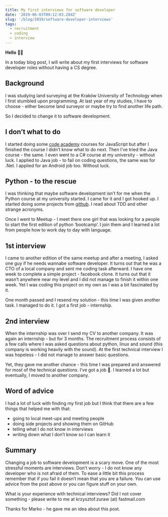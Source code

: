 ```yaml
---
title: My first interviews for software developer
date: '2019-06-03T09:12:03.284Z'
slug: '/blog/2019/software-developer-interviews'
tags:
  - recruitment
  - coding
  - interview
---
```


**Hello** 👋🏻

In a today blog post, I will write about my first interviews for software developer roles without having a CS degree.

## Background

I was studying land surveying at the Kraków University of Technology when I first stumbled upon programming. At last year of my studies, I have to choose - either become land surveyor or maybe try to find another life path.

So I decided to change it to software development.

## I don’t what to do

I started doing some [code academy](https://www.codecademy.com/) courses for JavaScript but after I finished the course I didn’t know what to do next. Then I’ve tried the Java course - the same. I even went to a C# course at my university - without luck. I applied to Java job - to fail on coding questions, the same was for .Net. I applied for an Android job too. Without luck.

## Python - to the rescue

I was thinking that maybe software development isn’t for me when the Python course at my university started. I came for it and I got hooked up. I started doing some projects from [github](https://github.com/karan/Projects). I read about TDD and other strange acronyms.

Once I went to Meetup - I meet there one girl that was looking for a people to start the first edition of python ‘bootcamp’. I join them and I learned a lot from people how to work day to day with language.

## 1st interview

I came to another edition of the same meetup and after a meeting, I asked one guy if he needs wannabe software developer. It turns out that he was a CTO of a local company and sent me coding task afterward. I have one week to complete a simple project - facebook clone. It turns out that it wasn’t anywhere near my level and I did not manage to finish it within one week. Yet I was coding this project on my own as I was a bit fascinated by it.

One month passed and I resend my solution - this time I was given another task. I managed to do it. I got a first job - internship.

## 2nd interview

When the internship was over I send my CV to another company. It was again an internship - but for 3 months. The recruitment process consists of a few calls where I was asked questions about python, linux and sound (this company is working heavily with the sound). At the first technical interview I was hopeless - I did not manage to answer basic questions.

Yet, they gave me another chance - this time I was prepared and answered for most of the technical questions. I’ve got a job 🎉. I learned a lot but eventually, I moved to another company.

## Word of advice

I had a lot of luck with finding my first job but I think that there are a few things that helped me with that:

- going to local meet-ups and meeting people
- doing side projects and showing them on GitHub
- telling what I do not know in interviews
- writing down what I don’t know so I can learn it

## Summary

Changing a job to software development is a scary move. One of the most stressful moments are interviews. Don’t worry - I do not know any developer who is not afraid of them. To ease a little bit this process remember that if you fail it doesn’t mean that you are a failure. You can use advice from the post above or you can figure stuff on your own.

What is your experience with technical interviews? Did I not cover something - please write to me at krzysztof.zuraw (at) fastmail.com

Thanks for Marko - he gave me an idea about this post.
